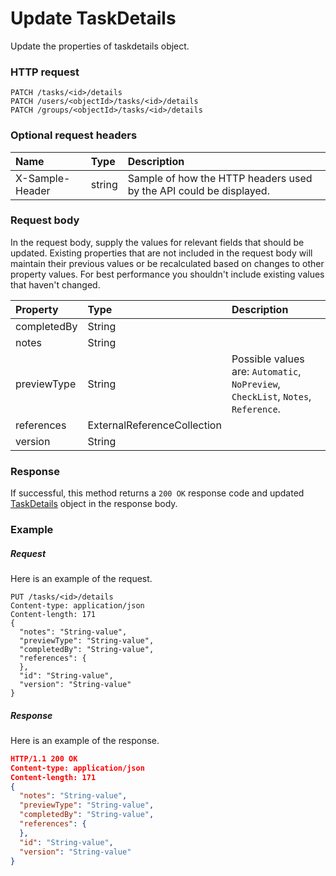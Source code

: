 # Update TaskDetails

Update the properties of taskdetails object.
### HTTP request
```http
PATCH /tasks/<id>/details
PATCH /users/<objectId>/tasks/<id>/details
PATCH /groups/<objectId>/tasks/<id>/details
```
### Optional request headers
| Name       | Type | Description|
|:-----------|:------|:----------|
| X-Sample-Header  | string  | Sample of how the HTTP headers used by the API could be displayed.|

### Request body
In the request body, supply the values for relevant fields that should be updated. Existing properties that are not included in the request body will maintain their previous values or be recalculated based on changes to other property values. For best performance you shouldn't include existing values that haven't changed.

| Property	   | Type	|Description|
|:---------------|:--------|:----------|
|completedBy|String||
|notes|String||
|previewType|String| Possible values are: `Automatic`, `NoPreview`, `CheckList`, `Notes`, `Reference`.|
|references|ExternalReferenceCollection||
|version|String||

### Response
If successful, this method returns a `200 OK` response code and updated [TaskDetails](../resources/taskdetails.md) object in the response body.
### Example
##### Request
Here is an example of the request.
```http
PUT /tasks/<id>/details
Content-type: application/json
Content-length: 171
{
  "notes": "String-value",
  "previewType": "String-value",
  "completedBy": "String-value",
  "references": {
  },
  "id": "String-value",
  "version": "String-value"
}
```
##### Response
Here is an example of the response.
```json
HTTP/1.1 200 OK
Content-type: application/json
Content-length: 171
{
  "notes": "String-value",
  "previewType": "String-value",
  "completedBy": "String-value",
  "references": {
  },
  "id": "String-value",
  "version": "String-value"
}
```
